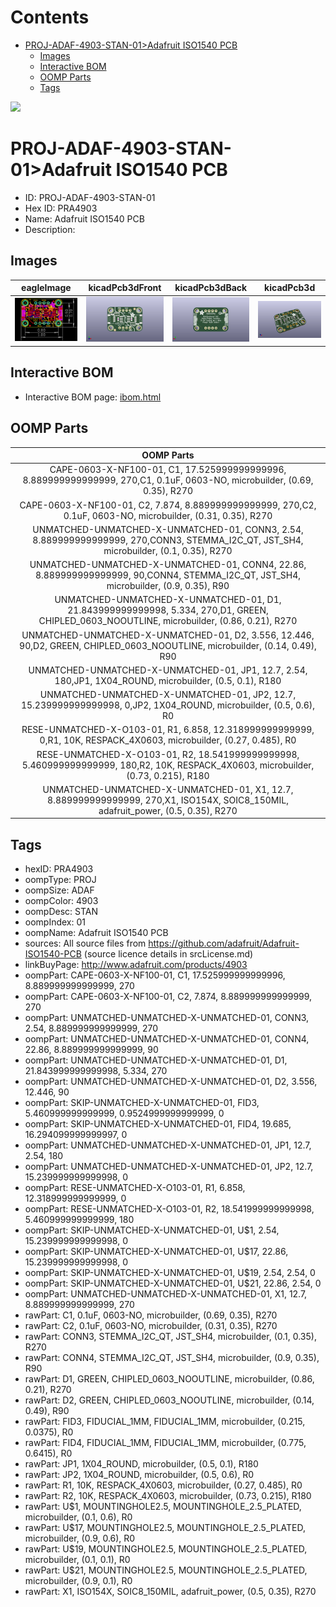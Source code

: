 



Contents
========

* [PROJ-ADAF-4903-STAN-01>Adafruit ISO1540 PCB](#proj-adaf-4903-stan-01adafruit-iso1540-pcb)
	* [Images](#images)
	* [Interactive BOM](#interactive-bom)
	* [OOMP Parts](#oomp-parts)
	* [Tags](#tags)
  
![][im]
# PROJ-ADAF-4903-STAN-01>Adafruit ISO1540 PCB

- ID: PROJ-ADAF-4903-STAN-01
- Hex ID: PRA4903
- Name: Adafruit ISO1540 PCB
- Description: 

## Images
  
  

|eagleImage|kicadPcb3dFront|kicadPcb3dBack|kicadPcb3d|
| :---: | :---: | :---: | :---: |
|[![eagleImage](eagleImage_140.png)](eagleImage_600.png)|[![kicadPcb3dFront](kicadPcb3dFront_140.png)](kicadPcb3dFront_600.png)|[![kicadPcb3dBack](kicadPcb3dBack_140.png)](kicadPcb3dBack_600.png)|[![kicadPcb3d](kicadPcb3d_140.png)](kicadPcb3d_600.png)|

## Interactive BOM

- Interactive BOM page: [ibom.html](kicad/bom/ibom.html)

## OOMP Parts
  

|OOMP Parts|
| :---: |
|CAPE-0603-X-NF100-01, C1, 17.525999999999996, 8.889999999999999, 270,C1, 0.1uF, 0603-NO, microbuilder, (0.69, 0.35), R270|
|CAPE-0603-X-NF100-01, C2, 7.874, 8.889999999999999, 270,C2, 0.1uF, 0603-NO, microbuilder, (0.31, 0.35), R270|
|UNMATCHED-UNMATCHED-X-UNMATCHED-01, CONN3, 2.54, 8.889999999999999, 270,CONN3, STEMMA_I2C_QT, JST_SH4, microbuilder, (0.1, 0.35), R270|
|UNMATCHED-UNMATCHED-X-UNMATCHED-01, CONN4, 22.86, 8.889999999999999, 90,CONN4, STEMMA_I2C_QT, JST_SH4, microbuilder, (0.9, 0.35), R90|
|UNMATCHED-UNMATCHED-X-UNMATCHED-01, D1, 21.843999999999998, 5.334, 270,D1, GREEN, CHIPLED_0603_NOOUTLINE, microbuilder, (0.86, 0.21), R270|
|UNMATCHED-UNMATCHED-X-UNMATCHED-01, D2, 3.556, 12.446, 90,D2, GREEN, CHIPLED_0603_NOOUTLINE, microbuilder, (0.14, 0.49), R90|
|UNMATCHED-UNMATCHED-X-UNMATCHED-01, JP1, 12.7, 2.54, 180,JP1, 1X04_ROUND, microbuilder, (0.5, 0.1), R180|
|UNMATCHED-UNMATCHED-X-UNMATCHED-01, JP2, 12.7, 15.239999999999998, 0,JP2, 1X04_ROUND, microbuilder, (0.5, 0.6), R0|
|RESE-UNMATCHED-X-O103-01, R1, 6.858, 12.318999999999999, 0,R1, 10K, RESPACK_4X0603, microbuilder, (0.27, 0.485), R0|
|RESE-UNMATCHED-X-O103-01, R2, 18.541999999999998, 5.460999999999999, 180,R2, 10K, RESPACK_4X0603, microbuilder, (0.73, 0.215), R180|
|UNMATCHED-UNMATCHED-X-UNMATCHED-01, X1, 12.7, 8.889999999999999, 270,X1, ISO154X, SOIC8_150MIL, adafruit_power, (0.5, 0.35), R270|

## Tags

- hexID: PRA4903
- oompType: PROJ
- oompSize: ADAF
- oompColor: 4903
- oompDesc: STAN
- oompIndex: 01
- oompName: Adafruit ISO1540 PCB
- sources: All source files from https://github.com/adafruit/Adafruit-ISO1540-PCB (source licence details in srcLicense.md)
- linkBuyPage: http://www.adafruit.com/products/4903
- oompPart: CAPE-0603-X-NF100-01, C1, 17.525999999999996, 8.889999999999999, 270
- oompPart: CAPE-0603-X-NF100-01, C2, 7.874, 8.889999999999999, 270
- oompPart: UNMATCHED-UNMATCHED-X-UNMATCHED-01, CONN3, 2.54, 8.889999999999999, 270
- oompPart: UNMATCHED-UNMATCHED-X-UNMATCHED-01, CONN4, 22.86, 8.889999999999999, 90
- oompPart: UNMATCHED-UNMATCHED-X-UNMATCHED-01, D1, 21.843999999999998, 5.334, 270
- oompPart: UNMATCHED-UNMATCHED-X-UNMATCHED-01, D2, 3.556, 12.446, 90
- oompPart: SKIP-UNMATCHED-X-UNMATCHED-01, FID3, 5.460999999999999, 0.9524999999999999, 0
- oompPart: SKIP-UNMATCHED-X-UNMATCHED-01, FID4, 19.685, 16.294099999999997, 0
- oompPart: UNMATCHED-UNMATCHED-X-UNMATCHED-01, JP1, 12.7, 2.54, 180
- oompPart: UNMATCHED-UNMATCHED-X-UNMATCHED-01, JP2, 12.7, 15.239999999999998, 0
- oompPart: RESE-UNMATCHED-X-O103-01, R1, 6.858, 12.318999999999999, 0
- oompPart: RESE-UNMATCHED-X-O103-01, R2, 18.541999999999998, 5.460999999999999, 180
- oompPart: SKIP-UNMATCHED-X-UNMATCHED-01, U$1, 2.54, 15.239999999999998, 0
- oompPart: SKIP-UNMATCHED-X-UNMATCHED-01, U$17, 22.86, 15.239999999999998, 0
- oompPart: SKIP-UNMATCHED-X-UNMATCHED-01, U$19, 2.54, 2.54, 0
- oompPart: SKIP-UNMATCHED-X-UNMATCHED-01, U$21, 22.86, 2.54, 0
- oompPart: UNMATCHED-UNMATCHED-X-UNMATCHED-01, X1, 12.7, 8.889999999999999, 270
- rawPart: C1, 0.1uF, 0603-NO, microbuilder, (0.69, 0.35), R270
- rawPart: C2, 0.1uF, 0603-NO, microbuilder, (0.31, 0.35), R270
- rawPart: CONN3, STEMMA_I2C_QT, JST_SH4, microbuilder, (0.1, 0.35), R270
- rawPart: CONN4, STEMMA_I2C_QT, JST_SH4, microbuilder, (0.9, 0.35), R90
- rawPart: D1, GREEN, CHIPLED_0603_NOOUTLINE, microbuilder, (0.86, 0.21), R270
- rawPart: D2, GREEN, CHIPLED_0603_NOOUTLINE, microbuilder, (0.14, 0.49), R90
- rawPart: FID3, FIDUCIAL_1MM, FIDUCIAL_1MM, microbuilder, (0.215, 0.0375), R0
- rawPart: FID4, FIDUCIAL_1MM, FIDUCIAL_1MM, microbuilder, (0.775, 0.6415), R0
- rawPart: JP1, 1X04_ROUND, microbuilder, (0.5, 0.1), R180
- rawPart: JP2, 1X04_ROUND, microbuilder, (0.5, 0.6), R0
- rawPart: R1, 10K, RESPACK_4X0603, microbuilder, (0.27, 0.485), R0
- rawPart: R2, 10K, RESPACK_4X0603, microbuilder, (0.73, 0.215), R180
- rawPart: U$1, MOUNTINGHOLE2.5, MOUNTINGHOLE_2.5_PLATED, microbuilder, (0.1, 0.6), R0
- rawPart: U$17, MOUNTINGHOLE2.5, MOUNTINGHOLE_2.5_PLATED, microbuilder, (0.9, 0.6), R0
- rawPart: U$19, MOUNTINGHOLE2.5, MOUNTINGHOLE_2.5_PLATED, microbuilder, (0.1, 0.1), R0
- rawPart: U$21, MOUNTINGHOLE2.5, MOUNTINGHOLE_2.5_PLATED, microbuilder, (0.9, 0.1), R0
- rawPart: X1, ISO154X, SOIC8_150MIL, adafruit_power, (0.5, 0.35), R270



[im]: kicadPcb3d_450.png
